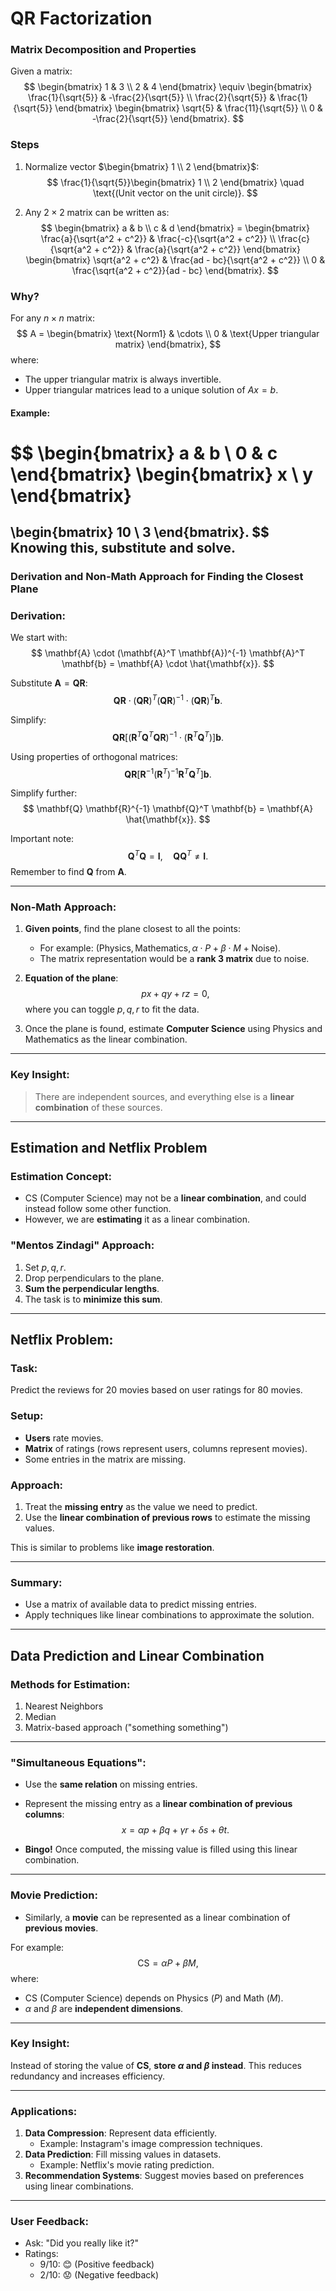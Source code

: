 # QR Factorization

### Matrix Decomposition and Properties

Given a matrix:
$$
\begin{bmatrix}
1 & 3 \\
2 & 4
\end{bmatrix}
\equiv
\begin{bmatrix}
\frac{1}{\sqrt{5}} & -\frac{2}{\sqrt{5}} \\
\frac{2}{\sqrt{5}} & \frac{1}{\sqrt{5}}
\end{bmatrix}
\begin{bmatrix}
\sqrt{5} & \frac{11}{\sqrt{5}} \\
0 & -\frac{2}{\sqrt{5}}
\end{bmatrix}.
$$

### Steps
1. Normalize vector $\begin{bmatrix} 1 \\ 2 \end{bmatrix}$:
   $$
   \frac{1}{\sqrt{5}}\begin{bmatrix} 1 \\ 2 \end{bmatrix} \quad \text{(Unit vector on the unit circle)}.
   $$

2. Any $2 \times 2$ matrix can be written as:
   $$
   \begin{bmatrix}
   a & b \\
   c & d
   \end{bmatrix} =
   \begin{bmatrix}
   \frac{a}{\sqrt{a^2 + c^2}} & \frac{-c}{\sqrt{a^2 + c^2}} \\
   \frac{c}{\sqrt{a^2 + c^2}} & \frac{a}{\sqrt{a^2 + c^2}}
   \end{bmatrix}
   \begin{bmatrix}
   \sqrt{a^2 + c^2} & \frac{ad - bc}{\sqrt{a^2 + c^2}} \\
   0 & \frac{\sqrt{a^2 + c^2}}{ad - bc}
   \end{bmatrix}.
   $$

### Why?

For any $n \times n$ matrix:
$$
A =
\begin{bmatrix}
\text{Norm1} & \cdots \\
0 & \text{Upper triangular matrix}
\end{bmatrix},
$$
where:
- The upper triangular matrix is always invertible.
- Upper triangular matrices lead to a unique solution of $Ax = b$.

#### Example:
$$
\begin{bmatrix}
a & b \\
0 & c
\end{bmatrix}
\begin{bmatrix}
x \\ y
\end{bmatrix}
=
\begin{bmatrix}
10 \\ 3
\end{bmatrix}.
$$
Knowing this, substitute and solve.
---
### Derivation and Non-Math Approach for Finding the Closest Plane

### Derivation:
We start with:
$$
\mathbf{A} \cdot (\mathbf{A}^T \mathbf{A})^{-1} \mathbf{A}^T \mathbf{b} = \mathbf{A} \cdot \hat{\mathbf{x}}.
$$

Substitute $\mathbf{A} = \mathbf{Q} \mathbf{R}$:
$$
\mathbf{Q} \mathbf{R} \cdot (\mathbf{Q} \mathbf{R})^T (\mathbf{Q} \mathbf{R})^{-1} \cdot (\mathbf{Q} \mathbf{R})^T \mathbf{b}.
$$

Simplify:
$$
\mathbf{Q} \mathbf{R} 
\left[
(\mathbf{R}^T \mathbf{Q}^T \mathbf{Q} \mathbf{R})^{-1}
\cdot (\mathbf{R}^T \mathbf{Q}^T)
\right] \mathbf{b}.
$$

Using properties of orthogonal matrices:
$$
\mathbf{Q} \mathbf{R} 
\left[
\mathbf{R}^{-1} (\mathbf{R}^T)^{-1} \mathbf{R}^T \mathbf{Q}^T
\right] \mathbf{b}.
$$

Simplify further:
$$
\mathbf{Q} \mathbf{R}^{-1} \mathbf{Q}^T \mathbf{b} = \mathbf{A} \hat{\mathbf{x}}.
$$

Important note:
$$
\mathbf{Q}^T \mathbf{Q} = \mathbf{I}, \quad \mathbf{Q} \mathbf{Q}^T \neq \mathbf{I}.
$$
Remember to find $\mathbf{Q}$ from $\mathbf{A}$.

---

### Non-Math Approach:
1. **Given points**, find the plane closest to all the points:
   - For example: $(\text{Physics}, \text{Mathematics}, \alpha \cdot P + \beta \cdot M + \text{Noise})$.
   - The matrix representation would be a **rank 3 matrix** due to noise.

2. **Equation of the plane**:
   $$
   px + qy + rz = 0,
   $$
   where you can toggle $p, q, r$ to fit the data.

3. Once the plane is found, estimate **Computer Science** using Physics and Mathematics as the linear combination.

---

### Key Insight:

>There are independent sources, and everything else is a **linear combination** of these sources.
---
## Estimation and Netflix Problem

### Estimation Concept:
- CS (Computer Science) may not be a **linear combination**, and could instead follow some other function.
- However, we are **estimating** it as a linear combination.

### "Mentos Zindagi" Approach:
1. Set $p, q, r$.
2. Drop perpendiculars to the plane.
3. **Sum the perpendicular lengths**.
4. The task is to **minimize this sum**.

---

## Netflix Problem:
### Task:
Predict the reviews for 20 movies based on user ratings for 80 movies.

### Setup:
- **Users** rate movies.
- **Matrix** of ratings (rows represent users, columns represent movies).
- Some entries in the matrix are missing.

### Approach:
1. Treat the **missing entry** as the value we need to predict.
2. Use the **linear combination of previous rows** to estimate the missing values.

This is similar to problems like **image restoration**.

---

### Summary:
- Use a matrix of available data to predict missing entries.
- Apply techniques like linear combinations to approximate the solution.
---
## Data Prediction and Linear Combination

### Methods for Estimation:
1. Nearest Neighbors
2. Median
3. Matrix-based approach ("something something")

---

### "Simultaneous Equations":
- Use the **same relation** on missing entries.
- Represent the missing entry as a **linear combination of previous columns**:
  $$
  x = \alpha p + \beta q + \gamma r + \delta s + \theta t.
  $$

- **Bingo!** Once computed, the missing value is filled using this linear combination.

---

### Movie Prediction:
- Similarly, a **movie** can be represented as a linear combination of **previous movies**.

For example:
$$
\text{CS} = \alpha P + \beta M,
$$
where:
- CS (Computer Science) depends on Physics ($P$) and Math ($M$).
- $\alpha$ and $\beta$ are **independent dimensions**.

---

### Key Insight:
Instead of storing the value of **CS**, **store $\alpha$ and $\beta$ instead**. This reduces redundancy and increases efficiency.

---

### Applications:
1. **Data Compression**: Represent data efficiently.
   - Example: Instagram's image compression techniques.
2. **Data Prediction**: Fill missing values in datasets.
   - Example: Netflix's movie rating prediction.
3. **Recommendation Systems**: Suggest movies based on preferences using linear combinations.

---

### User Feedback:
- Ask: "Did you really like it?"
- Ratings:
  - $9/10$: 😊 (Positive feedback)
  - $2/10$: 😟 (Negative feedback)


